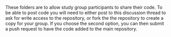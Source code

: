 These folders are to allow study group participants to share their code. To be able to post code you will need to either post to this discussion thread to ask for write access to the repository, or fork the the repository to create a copy for your group. If you choose the second option, you can then submit a push request to have the code added to the main repository.
